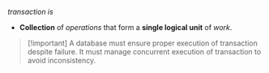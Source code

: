  *transaction is*
 - **Collection** of *operations* that form a **single logical unit** of *work*.

>[!important] A database must ensure proper execution of transaction despite failure. It must manage concurrent execution of transaction to avoid inconsistency.
